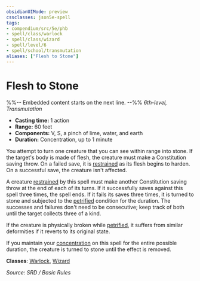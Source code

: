 ```yaml
---
obsidianUIMode: preview
cssclasses: json5e-spell
tags:
- compendium/src/5e/phb
- spell/class/warlock
- spell/class/wizard
- spell/level/6
- spell/school/transmutation
aliases: ["Flesh to Stone"]
---
```

# Flesh to Stone
%%-- Embedded content starts on the next line. --%%
*6th-level, Transmutation*  

- **Casting time:** 1 action
- **Range:** 60 feet
- **Components:** V, S, a pinch of lime, water, and earth
- **Duration:** Concentration, up to 1 minute

You attempt to turn one creature that you can see within range into stone. If the target's body is made of flesh, the creature must make a Constitution saving throw. On a failed save, it is [restrained](rules/conditions.md#restrained) as its flesh begins to harden. On a successful save, the creature isn't affected.

A creature [restrained](rules/conditions.md#restrained) by this spell must make another Constitution saving throw at the end of each of its turns. If it successfully saves against this spell three times, the spell ends. If it fails its saves three times, it is turned to stone and subjected to the [petrified](rules/conditions.md#petrified) condition for the duration. The successes and failures don't need to be consecutive; keep track of both until the target collects three of a kind.

If the creature is physically broken while [petrified](rules/conditions.md#petrified), it suffers from similar deformities if it reverts to its original state.

If you maintain your [concentration](rules/conditions.md#concentration) on this spell for the entire possible duration, the creature is turned to stone until the effect is removed.

**Classes**: [Warlock](compendium/classes/warlock.md), [Wizard](compendium/classes/wizard.md)

*Source: SRD / Basic Rules*